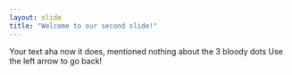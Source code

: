 ```yaml
---
layout: slide
title: "Welcome to our second slide!"
---
```

Your text aha now it does, mentioned nothing about the 3 bloody dots
Use the left arrow to go back!
